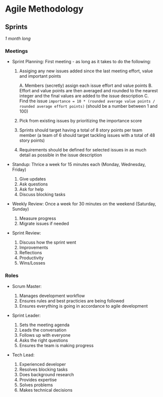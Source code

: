 # Agile Methodology

## Sprints

*1 month long*

### Meetings

* Sprint Planning: First meeting - as long as it takes to do the following:

  1. Assiging any new issues added since the last meeting effort, value and important points

     A. Members (secretly) assign each issue effort and value points
     B. Effort and value points are then averaged and rounded to the nearest integer and the final values are added to the issue description
     C. Find the issue `importance = 10 * (rounded average value points / rounded average effort points)` (should be a number between 1 and 100)

  2. Pick from existing issues by prioritizing the importance score
  3. Sprints should target having a total of 8 story points per team member (a team of 6 should target tackling issues with a total of 48 story points)
  4. Requirements should be defined for selected issues in as much detail as possible in the issue description

* Standup: Thrice a week for 15 minutes each (Monday, Wednesday, Friday)

  1. Give updates
  2. Ask questions
  3. Ask for help
  4. Discuss blocking tasks

* Weekly Review: Once a week for 30 minutes on the weekend (Saturday, Sunday)

  1. Measure progress
  2. Migrate issues if needed

* Sprint Review:

  1. Discuss how the sprint went
  2. Improvements
  3. Reflections
  4. Productivity
  5. Wins/Losses

### Roles

* Scrum Master:
  1. Manages development workflow
  2. Ensures rules and best practicies are being followed
  3. Ensures everything is going in accordance to agile development

* Sprint Leader:
  1. Sets the meeting agenda
  2. Leads the conversation
  3. Follows up with everyone
  4. Asks the right questions
  5. Ensures the team is making progress

* Tech Lead:
  1. Experienced developer
  2. Resolves blocking tasks
  3. Does background research
  4. Provides expertise
  5. Solves problems
  6. Makes technical decisions

